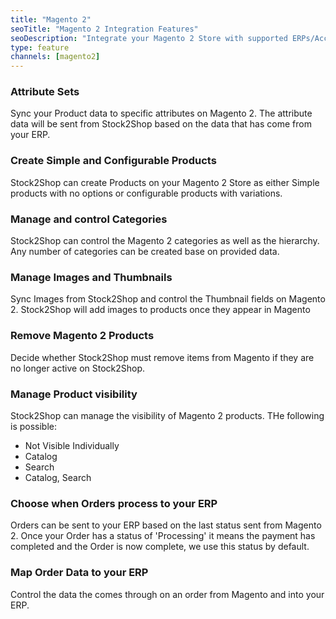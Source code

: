 ```yaml
---
title: "Magento 2"
seoTitle: "Magento 2 Integration Features"
seoDescription: "Integrate your Magento 2 Store with supported ERPs/Accounting Systems through Stock2Shop"
type: feature
channels: [magento2]
---
```


<!-- 

username
password
log_enabled
url
check_order_items_linked

-->

<!-- attribute_set_id -->
### Attribute Sets
Sync your Product data to specific attributes on Magento 2. The attribute data will be sent from Stock2Shop based on 
the data that has come from your ERP. 

<!--
configurable_product_map
simple_product_map
-->
### Create Simple and Configurable Products
Stock2Shop can create Products on your Magento 2 Store as either Simple products with no options or configurable products
with variations. 


<!--
category_map
manage_categories
-->
### Manage and control Categories
Stock2Shop can control the Magento 2 categories as well as the hierarchy. Any number of categories can be created base on 
provided data.

<!--
manage_images
use_image_meta
-->
### Manage Images and Thumbnails
Sync Images from Stock2Shop and control the Thumbnail fields on Magento 2. Stock2Shop will add images to products once 
they appear in Magento

<!-- delete_products -->
### Remove Magento 2 Products
Decide whether Stock2Shop must remove items from Magento if they are no longer active on Stock2Shop.

<!-- manage_visibility -->
### Manage Product visibility
Stock2Shop can manage the visibility of Magento 2 products. THe following is possible:

- Not Visible Individually
- Catalog
- Search
- Catalog, Search

<!-- add_order_status -->
### Choose when Orders process to your ERP
Orders can be sent to your ERP based on the last status sent from Magento 2. Once your Order has a status of 
'Processing' it means the payment has completed and the Order is now complete, we use this status by default. 

<!-- order_map -->
### Map Order Data to your ERP
Control the data the comes through on an order from Magento and into your ERP.